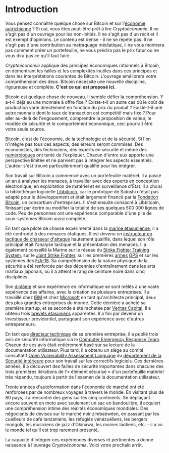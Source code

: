 Introduction
============

Vous pensez connaître quelque chose sur Bitcoin et sur l'[économie autrichienne](https://fr.wikipedia.org/wiki/%C3%89cole_autrichienne_(%C3%A9conomie)) ? Si oui, vous êtes peut-être prêt à lire *Cryptoéconomie*. Il ne s'agit pas d'un ouvrage pour les non-initiés. Il ne s'agit pas d'un récit et il est exempt d'opinions. Le contenu est dense - il ne se répète pas. Il ne s'agit pas d'une contribution au matraquage médiatique, il ne vous montrera pas comment créer un portefeuille, ne vous prédira pas le prix futur ou ne vous dira pas ce qu'il faut faire.

*Cryptoéconomie* applique des principes économiques rationnels à Bitcoin, en démontrant les failles et les complexités inutiles dans ces principes et dans les interprétations courantes de Bitcoin. L'ouvrage améliorera votre compréhension des deux. Bitcoin nécessite une nouvelle discipline, rigoureuse et complète. **C'est ce qui est proposé ici.**

Bitcoin est quelque chose de nouveau. Il semble défier la compréhension. Y a-t-il déjà eu une monnaie à offre fixe ? Existe-t-il un autre cas où le coût de production varie directement en fonction du prix du produit ? Existe-t-il une autre monnaie dont le taux de transaction est compétitif mais fixe ? Pour aller au-delà de l'engouement, comprendre la proposition de valeur, le modèle de sécurité et le comportement économique, ceci pourrait être votre seule source.

Bitcoin, c'est de l'économie, de la technologie et de la sécurité. Si l'on n'intègre pas tous ces aspects, des erreurs seront commises. Des économistes, des techniciens, des experts en sécurité et même des [numérologues](https://twitter.com/100trillionusd) ont tenté de l'expliquer. Chacun d'entre eux apporte une perspective limitée et ne parvient pas à intégrer les aspects essentiels. L'auteur s'est trouvé particulièrement qualifié pour les intégrer.

Son travail sur Bitcoin a commencé avec un portefeuille matériel. Il a passé un an à analyser les menaces, à travailler avec des experts en conception électronique, en exploitation de matériel et en surveillance d'État. Il a choisi la bibliothèque logicielle [Libbitcoin](https://libbitcoin.info/), car le prototype de Satoshi n'était pas adapté pour le développement et était largement financé par la [Fondation Bitcoin](https://bitcoinfoundation.org/), un consortium d'entreprises. Il s'est ensuite consacré à Libbitcoin, finissant par écrire ou modifier la totalité de ses quelques 500 000 lignes de code. Peu de personnes ont une expérience comparable d'une pile de sous-systèmes Bitcoin aussi complète.

En tant que pilote de chasse expérimenté dans la [marine étasunienne](https://www.navy.mil/), il a été confronté à des menaces étatiques. Il est devenu un [instructeur en tactique de chasseur d'attaque](https://fr.wikipedia.org/wiki/United_States_Navy_Fighter_Weapons_School) hautement qualifié, dans lequel son rôle principal était l'analyse tactique et la présentation des menaces. Il a également conseillé la Marine sur le réseau du [Strike Fighter Training System](https://www.globalsecurity.org/military/library/policy/navy/ntsp/SFTS.htm), sur le [Joint Strike Fighter](https://fr.wikipedia.org/wiki/Joint_strike_fighter), sur les premières [armes](https://fr.wikipedia.org/wiki/Joint_Direct_Attack_Munition) [GPS](https://fr.wikipedia.org/wiki/AGM-154_Joint_Standoff_Weapon) et sur les systèmes des [F/A-18](https://fr.wikipedia.org/wiki/McDonnell_Douglas_F/A-18_Hornet). Sa compréhension de la nature physique de la sécurité a été renforcée par des décennies d'entraînement dans les arts martiaux japonais, où il a atteint le rang de ceinture noire dans cinq disciplines.

Son [diplôme](https://www.rpi.edu/) et son expérience en informatique se sont mêlés à une vaste expérience des affaires, avec la création de plusieurs entreprises. Il a travaillé chez [IBM](https://www.ibm.com/fr-fr) et chez [Microsoft](https://www.microsoft.com/fr-fr/) en tant qu'architecte principal, deux des plus grandes entreprises du monde. Cette dernière a acheté sa première startup, et sa seconde a été rachetée par [Veritas Capital](https://www.veritascapital.com/). Il a obtenu trois [brevets étasuniens](https://www.uspto.gov/) apparentés. Il a fini par devenir un investisseur providentiel, partageant son expérience avec d'autres entrepreneurs.

En tant que [directeur technique](https://fr.wikipedia.org/wiki/Directeur_de_la_technologie) de sa première entreprise, il a publié trois avis de sécurité informatique via le [Computer Emergency Response Team](https://fr.wikipedia.org/wiki/Computer_emergency_response_team). Chacun de ces avis était entièrement basé sur sa lecture de la documentation utilisateur. Plus tard, il a obtenu un siège au comité consultatif [Open Vulnerability Assessment Language](https://oval.cisecurity.org/) du [département de la Sécurité intérieure](https://www.dhs.gov/) pour son travail sur les correctifs logiciels. Ces dernières années, il a découvert des failles de sécurité importantes dans chacune des trois premières itérations de l'« élément sécurisé » d'un portefeuille matériel très répandu, toujours à partir de l'examen de la documentation utilisateur.

Trente années d'autoformation dans l'économie de marché ont été renforcées par de nombreux voyages à travers le monde. En visitant plus de 80 pays, il a rencontré des gens sur les cinq continents. Se déplaçant encore souvent en moto avec seulement un sac en bandoulière, il acquiert une compréhension intime des réalités économiques mondiales. Des négociants de devises sur le marché noir zimbabwéen, en passant par les cueilleurs de café tanzaniens, les réfugiés vénézuéliens, les bergers mongols, les musiciens de jazz d'Okinawa, les moines laotiens, etc. - il a vu le monde tel qu'il est trop rarement présenté.

La capacité d'intégrer ces expériences diverses et pertinentes a donné naissance à l'ouvrage *Cryptoéconomie*. Voici votre prochain arrêt.